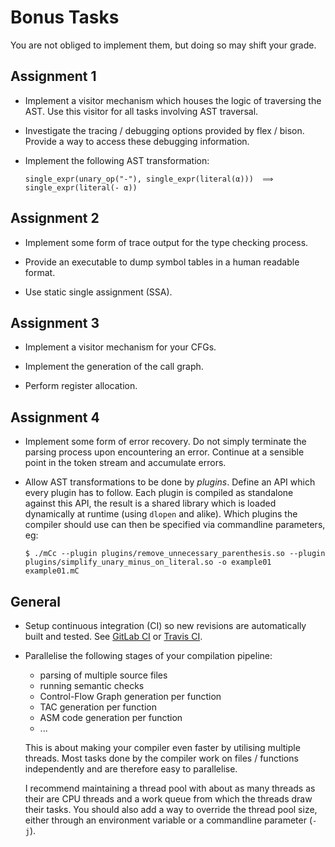 # Bonus Tasks

You are not obliged to implement them, but doing so may shift your grade.

## Assignment 1

- Implement a visitor mechanism which houses the logic of traversing the AST.
  Use this visitor for all tasks involving AST traversal.

- Investigate the tracing / debugging options provided by flex / bison.
  Provide a way to access these debugging information.

- Implement the following AST transformation:

      single_expr(unary_op("-"), single_expr(literal(α)))  ⟹  single_expr(literal(- α))

## Assignment 2

- Implement some form of trace output for the type checking process.

- Provide an executable to dump symbol tables in a human readable format.

- Use static single assignment (SSA).

## Assignment 3

- Implement a visitor mechanism for your CFGs.

- Implement the generation of the call graph.

- Perform register allocation.

## Assignment 4

- Implement some form of error recovery.
  Do not simply terminate the parsing process upon encountering an error.
  Continue at a sensible point in the token stream and accumulate errors.

- Allow AST transformations to be done by *plugins*.
  Define an API which every plugin has to follow.
  Each plugin is compiled as standalone against this API, the result is a shared library which is loaded dynamically at runtime (using `dlopen` and alike).
  Which plugins the compiler should use can then be specified via commandline parameters, eg:

      $ ./mCc --plugin plugins/remove_unnecessary_parenthesis.so --plugin plugins/simplify_unary_minus_on_literal.so -o example01 example01.mC

## General

- Setup continuous integration (CI) so new revisions are automatically built and tested.
  See [GitLab CI](https://about.gitlab.com/features/gitlab-ci-cd/) or [Travis CI](https://travis-ci.org/).

- Parallelise the following stages of your compilation pipeline:

  - parsing of multiple source files
  - running semantic checks
  - Control-Flow Graph generation per function
  - TAC generation per function
  - ASM code generation per function
  - ...

  This is about making your compiler even faster by utilising multiple threads.
  Most tasks done by the compiler work on files / functions independently and are therefore easy to parallelise.

  I recommend maintaining a thread pool with about as many threads as their are CPU threads and a work queue from which the threads draw their tasks.
  You should also add a way to override the thread pool size, either through an environment variable or a commandline parameter (`-j`).

